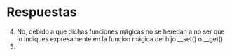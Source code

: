 # Respuestas
4. No, debido a que dichas funciones mágicas no se heredan a no ser que lo indiques expresamente en la función mágica del hijo __set() o __get(). 
5. 